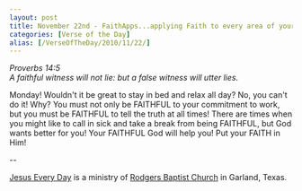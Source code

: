 ```yaml
---
layout: post
title: November 22nd - FaithApps...applying Faith to every area of your
categories: [Verse of the Day]
alias: [/VerseOfTheDay/2010/11/22/]
---
```


_Proverbs 14:5  
A faithful witness will not lie: but a false witness will utter
lies._

Monday! Wouldn't it be great to stay in bed and relax all day? No,
you can't do it! Why? You must not only be FAITHFUL to your
commitment to work, but you must be FAITHFUL to tell the truth at all
times! There are times when you might like to call in sick and take a
break from being FAITHFUL, but God wants better for you! Your
FAITHFUL God will help you! Put your FAITH in Him!

 --

<a href=http://jesuseveryday.net>Jesus Every Day</a> is a ministry of <a href=http://rodgersbaptist.net>Rodgers Baptist Church</a> in Garland, Texas.
